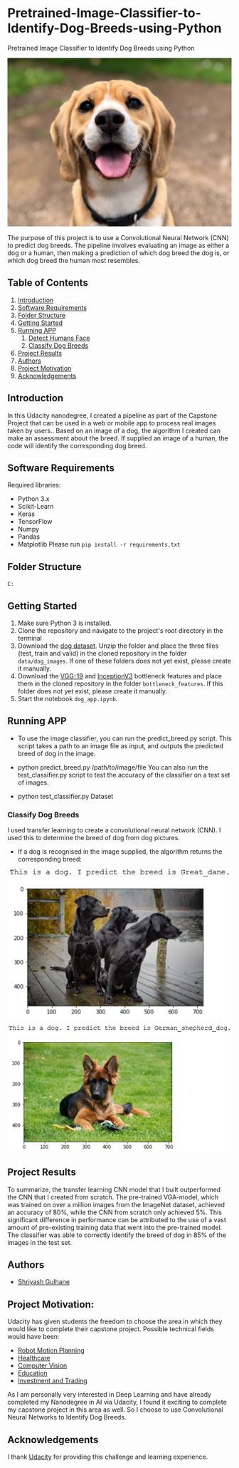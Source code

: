 # Pretrained-Image-Classifier-to-Identify-Dog-Breeds-using-Python
Pretrained Image Classifier to Identify Dog Breeds using Python


![dog_breed_main_pic](images/dog_breed_main_pic.jpg)

The purpose of this project is to use a Convolutional Neural Network (CNN) to predict dog breeds. The pipeline involves evaluating an image as either a dog or a human, then making a prediction of which dog breed the dog is, or which dog breed the human most resembles. 


## Table of Contents
1. [Introduction](#introduction)
2. [Software Requirements](#software_requirements)
3. [Folder Structure](#folder_structure)
4. [Getting Started](#getting_started)
5. [Running APP](#running_app)
    1. [Detect Humans Face](#detect_humans_face)
    2. [Classify Dog Breeds](#classify_dog_breeds)
6. [Project Results](#project_results)    
7. [Authors](#authors)
8. [Project Motivation](#motivation)
9. [Acknowledgements](#acknowledgement)




<a name="introduction"></a>

## Introduction

In this Udacity nanodegree, I created a pipeline as part of the Capstone Project that can be used in a web or mobile app to process real images taken by users.. Based on an image of a dog, the algorithm I created can make an assessment about the breed. If supplied an image of a human, the code will identify the corresponding dog breed.

<a name="software_requirements"></a>

## Software Requirements

Required libraries:

+ Python 3.x
+ Scikit-Learn
+ Keras
+ TensorFlow
+ Numpy
+ Pandas
+ Matplotlib
Please run ```pip install -r requirements.txt```



<a name="folder_structure"></a>

## Folder Structure

```
C:

```


<a name="getting_started"></a>

## Getting Started

1. Make sure Python 3 is installed.
2. Clone the repository and navigate to the project's root directory in the terminal
3. Download the [dog dataset](https://s3-us-west-1.amazonaws.com/udacity-aind/dog-project/dogImages.zip). Unzip the folder and place the three files (test, train and valid) in the cloned repository in the folder ```data/dog_images```. If one of these folders does not yet exist, please create it manually. 
4. Download the [VGG-19](https://s3-us-west-1.amazonaws.com/udacity-aind/dog-project/DogVGG19Data.npz) and [InceptionV3](https://s3-us-west-1.amazonaws.com/udacity-aind/dog-project/DogInceptionV3Data.npz) bottleneck features and place them in the cloned repository in the folder ```bottleneck_features```. If this folder does not yet exist, please create it manually. 
5. Start the notebook ```dog_app.ipynb```.



<a name="running_app"></a>

## Running APP

+ To use the image classifier, you can run the predict_breed.py script. This script takes a path to an image file as input, and outputs the predicted breed of dog in the image.

+ python predict_breed.py /path/to/image/file You can also run the test_classifier.py script to test the accuracy of the classifier on a test set of images.

+ python test_classifier.py Dataset


<a name="classify_dog_breeds"></a>

### Classify Dog Breeds

I used transfer learning to create a convolutional neural network (CNN). I used this to determine the breed of dog from dog pictures. 

+ If a dog is recognised in the image supplied, the algorithm returns the corresponding breed:

![pic_readme2](images/pic_readme2.png)

![pic_readme3](images/pic_readme3.png)



<a name="project_results"></a>

## Project Results

To summarize, the transfer learning CNN model that I built outperformed the CNN that I created from scratch. The pre-trained VGA-model, which was trained on over a million images from the ImageNet dataset, achieved an accuracy of 80%, while the CNN from scratch only achieved 5%. This significant difference in performance can be attributed to the use of a vast amount of pre-existing training data that went into the pre-trained model. The classifier was able to correctly identify the breed of dog in 85% of the images in the test set.

<a name="authors"></a>

## Authors

+ [Shriyash Gulhane](https://github.com/shrigulhane100)

<a name="motivation"></a>

## Project Motivation: 

Udacity has given students the freedom to choose the area in which they would like to complete their capstone project. Possible technical fields would have been:

+ [Robot Motion Planning](https://docs.google.com/document/d/1ZFCH6jS3A5At7_v5IUM5OpAXJYiutFuSIjTzV_E-vdE/pub)
+ [Healthcare](https://docs.google.com/document/d/1WzurKKa9AX2DnOH7KiB38mvozdOSemfkGpex8hdTy8c/pub)
+ [Computer Vision](https://docs.google.com/document/d/1y-XfjkPFgUQxFIQ9bBncUSjs4HOf5E-45FrLYNBsZb4/pub)
+ [Education](https://docs.google.com/document/d/1vjerjRQnWs1kLbZagDYT6rNqiwAG23Yj45oUY88IAxI/pub)
+ [Investment and Trading](https://docs.google.com/document/d/1ycGeb1QYKATG6jvz74SAMqxrlek9Ed4RYrzWNhWS-0Q/pub)

As I am personally very interested in Deep Learning and have already completed my Nanodegree in AI via Udacity, I found it exciting to complete my capstone project in this area as well. 
So I choose to use Convolutional Neural Networks to Identify Dog Breeds.

<a name="acknowledgement"></a>

## Acknowledgements

I thank [Udacity](https://www.udacity.com/) for providing this challenge and learning experience. 
